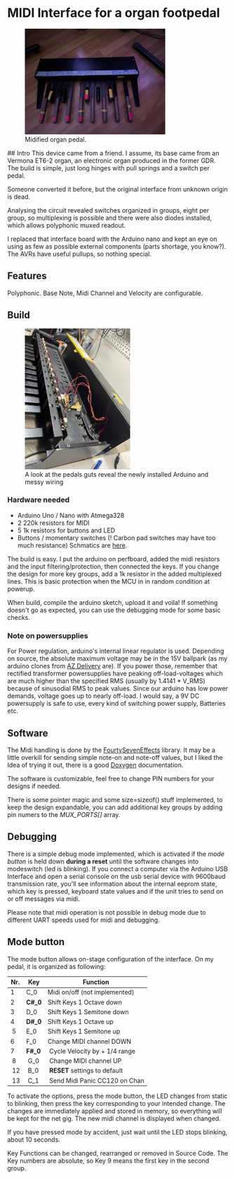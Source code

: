 # MIDI Interface for a organ footpedal
<figure>
    <img src="https://github.com/pgreendale/MIDIFootPedal/blob/main/Images/gesamt.jpeg?raw=true"
         alt="Completed pedal"
         width="320" height="240">
    <figcaption>Midified organ pedal.</figcaption>
</figure>
## Intro
This device came from a friend. I assume, its base came from an Vermona ET6-2 organ,
an electronic organ produced in the former GDR. The build is simple, just long hinges with
pull springs and a switch per pedal.

Someone converted it before, but the original interface from unknown origin is dead.

Analysing the circuit revealed switches organized in groups, eight per group, so
multiplexing is possible and there were also diodes installed, which allows polyphonic
muxed readout.

I replaced that interface board with the Arduino nano and kept an eye on using as
few as possible external components (parts shortage, you know?). The AVRs have
useful pullups, so nothing special.

## Features
Polyphonic.
Base Note, Midi Channel and Velocity are configurable.

## Build
<figure>
    <img src="https://github.com/pgreendale/MIDIFootPedal/blob/main/Images/inneleben.jpeg"
         alt="Pedals guts, housing removed"
         width="240" height="320">
    <figcaption>A look at the pedals guts reveal the newly installed Arduino and messy wiring</figcaption>
</figure>

### Hardware needed
* Arduino Uno / Nano with Atmega328 
* 2 220k resistors for MIDI
* 5 1k resistors for buttons and LED
* Buttons / momentary switches (! Carbon pad switches may have too much resistance)
Schmatics are [here]().

The build is easy. I put the arduino on perfboard, added the midi resistors and the input filtering/protection, then connected the keys. If you change the design for more
key groups, add a 1k resistor in the added multiplexed lines. This is basic protection
when the MCU in in random condition at powerup.

When build, compile the arduino sketch, upload it and voila! If something doesn't go as expected, you can use the debugging mode for some basic checks.

### Note on powersupplies
For Power regulation, arduino's internal linear regulator is used.
Depending on source, the absolute maximum voltage may be in the 15V ballpark (as
  my arduino clones from [AZ Delivery](https://www.az-delivery.de/products/nano-v3-mit-ch340-arduino-kompatibel) are). If you power those, remember that rectified transformer powersupplies have peaking off-load-voltages which are much higher than the specified RMS (usually by 1.4141 * V_RMS) because of sinusodial RMS to peak values. Since our arduino has low power demands, voltage goes up to nearly off-load.
  I would say, a 9V DC powersupply is safe to use, every kind of switching power supply, Batteries etc.

## Software
The Midi handling is done by the [FourtySevenEffects](https://github.com/FortySevenEffects/arduino_midi_library) library.
It may be a little overkill for sending simple note-on and note-off values, but I liked
the Idea of trying it out, there is a good [Doxygen](https://fortyseveneffects.github.io/arduino_midi_library/) documentation.

The software is customizable, feel free to change PIN numbers for your designs if needed.

There is some pointer magic and some size=sizeof() stuff implemented, to keep the
design expandable, you can add additional key groups by adding pin numers to the
*MUX_PORTS[]* array.

## Debugging
There is a simple debug mode implemented, which is activated if the *mode button* is
held down **during a reset** until the software changes into modeswitch (led is blinking). If you connect a computer via the Arduino USB Interface and open a serial console on the usb serial device with 9600baud transmission rate, you'll see information about the internal eeprom state, which key is pressed, keyboard state
values and if the unit tries to send on or off messages via midi.

Please note that midi operation is not possible in debug mode due to different UART speeds used for midi and debugging.

## Mode button
The mode button allows on-stage configuration of the interface.
On my pedal, it is organized as following:

| Nr. | Key      | Function                      |
|-----|----------|-------------------------------|
| 1   | C_0      | Midi on/off (not implemented) |
| 2   | **C#_0** | Shift Keys 1 Octave down      |
| 3   | D_0      | Shift Keys 1 Semitone down    |
| 4   | **D#_0** | Shift Keys 1 Octave up        |
| 5   | E_0      | Shift Keys 1 Semitone up      |
| 6   | F_0      | Change MIDI channel DOWN      |
| 7   | **F#_0** | Cycle Velocity by + 1/4 range |
| 8   | G_0      | Change MIDI channel UP        |
| 12  | B_0      | **RESET** settings to default |
| 13  | C_1      | Send Midi Panic CC120 on Chan |

To activate the options, press the mode button, the LED changes from static
to blinking, then press the key corresponding to your intended change. The
changes are immediately applied and stored in memory, so everything will
be kept for the net gig. The new midi channel is displayed when changed.

If you have pressed mode by accident, just wait until the LED stops blinking, about 10
seconds.  

Key Functions can be changed, rearranged or removed in Source Code. The Key numbers are absolute, so Key 9 means the first key in the second group.
